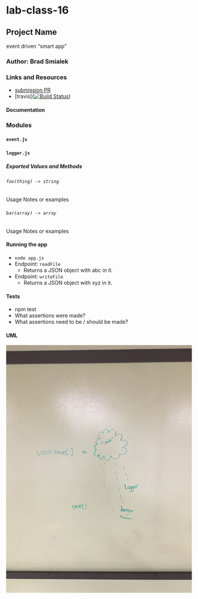 # lab-class-16

## Project Name
event driven “smart app”

### Author: Brad Smialek

### Links and Resources
* [submission PR](https://github.com/brad-smialek-401-advanced-javascript/lab-class-16/pull/1)
* [travis]([![Build Status](https://www.travis-ci.com/brad-smialek-401-advanced-javascript/lab-class-16.svg?branch=master)](https://www.travis-ci.com/brad-smialek-401-advanced-javascript/lab-class-16))


#### Documentation


### Modules
#### `event.js`
#### `logger.js`

##### Exported Values and Methods

###### `foo(thing) -> string`
Usage Notes or examples

###### `bar(array) -> array`
Usage Notes or examples


#### Running the app
* `node app.js`
* Endpoint: `readFile`
  * Returns a JSON object with abc in it.
* Endpoint: `writeFile`
  * Returns a JSON object with xyz in it.
  
#### Tests
* npm test
* What assertions were made?
* What assertions need to be / should be made?

#### UML
![UML](./assets/edd.jpg)